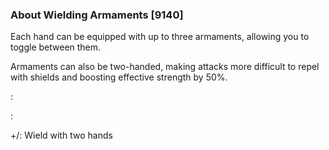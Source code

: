 ### About Wielding Armaments [9140]

Each hand can be equipped with up to three armaments, allowing you to toggle between them.

Armaments can also be two-handed, making attacks more difficult to repel with shields and boosting effective strength by 50%.

:

:

+/: Wield with two hands